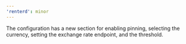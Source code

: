 ```yaml
---
'renterd': minor
---
```


The configuration has a new section for enabling pinning, selecting the currency, setting the exchange rate endpoint, and the threshold.
